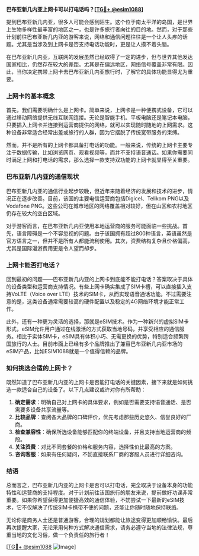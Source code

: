 **巴布亚新几内亚上网卡可以打电话吗？[[TG💪+ @esim1088](https://t.me/s/esim1088)]**

提到巴布亚新几内亚，很多人可能会感到陌生。这个位于南太平洋的岛国，是世界上生物多样性最丰富的地区之一，也是许多旅行者向往的目的地。然而，对于那些计划前往巴布亚新几内亚的游客来说，网络和通信问题往往是一个让人头疼的话题。尤其是当涉及到上网卡是否支持电话功能时，更是让人摸不着头脑。

在巴布亚新几内亚，互联网的发展虽然已经取得了一定的进步，但与世界其他发达国家相比，仍然存在较大的差距。尤其是在偏远地区，网络信号覆盖非常有限。因此，当你决定携带上网卡去巴布亚新几内亚旅行时，了解它的具体功能显得尤为重要。

### 上网卡的基本概念

首先，我们需要明确什么是上网卡。简单来说，上网卡是一种便携式设备，它可以通过移动网络提供无线互联网连接。无论是智能手机、平板电脑还是笔记本电脑，只要插入上网卡并连接到运营商提供的网络，就可以实现随时随地的上网需求。这种设备非常适合经常出差或旅行的人群，因为它摆脱了传统宽带服务的束缚。

然而，并不是所有的上网卡都具备打电话的功能。一般来说，传统的上网卡主要专注于数据传输，比如浏览网页、观看视频等，而并不支持语音通话。如果你需要同时满足上网和打电话的需求，那么选择一款支持双功能的上网卡就显得至关重要。

### 巴布亚新几内亚的通信现状

巴布亚新几内亚的通信行业起步较晚，但近年来随着经济的发展和技术的进步，情况正在逐步改善。目前，该国的主要电信运营商包括Digicel、Telikom PNG以及Vodafone PNG。这些公司在城市地区的网络覆盖相对较好，但在山区和农村地区仍存在较大的空白区域。

对于游客而言，在巴布亚新几内亚使用本地运营商的服务可能面临一些挑战。首先，语言障碍是一个不容忽视的问题。由于该国拥有超过800种语言，英语虽然是官方语言之一，但并不是所有人都能流利使用。其次，资费结构复杂且价格偏高，尤其是国际漫游费用更是令人望而却步。

### 上网卡能否打电话？

回到最初的问题——巴布亚新几内亚的上网卡到底能不能打电话？答案取决于具体的设备类型和运营商支持情况。有些上网卡确实集成了SIM卡槽，可以直接插入支持VoLTE（Voice over LTE）技术的SIM卡，从而实现语音通话功能。不过需要注意的是，这类设备通常需要较高的硬件配置以及稳定的4G网络环境才能正常工作。

此外，还有一种更为灵活的选择，那就是eSIM技术。作为一种新兴的虚拟SIM卡形式，eSIM允许用户通过在线激活的方式获取当地号码，并享受相应的通信服务。相比于实体SIM卡，eSIM具有体积小巧、无需更换的优势，特别适合频繁跨国旅行的人士。目前市面上已经有多个品牌推出了兼容巴布亚新几内亚市场的eSIM产品，比如ESIM1088就是一个值得信赖的品牌。

### 如何挑选合适的上网卡？

既然知道了巴布亚新几内亚的上网卡是否能打电话的关键因素，接下来就是如何挑选一款适合自己的设备了。以下几点建议或许对你有所帮助：

1. **确定需求**：明确自己对上网卡的具体要求，例如是否需要支持语音通话、是否需要多设备共享流量等。
2. **比较品牌**：查阅各大品牌的口碑评价，优先考虑那些历史悠久、信誉良好的厂商。
3. **检查兼容性**：确保所选设备能够匹配你的终端设备，并且支持当地运营商的频段。
4. **关注资费**：对比不同套餐的价格和服务内容，选择性价比最高的方案。
5. **咨询客服**：如果有任何疑问，不妨直接联系厂商的客服人员进行详细咨询。

### 结语

总而言之，巴布亚新几内亚的上网卡是否可以打电话，完全取决于设备本身的功能特性和运营商的支持程度。对于计划前往该国旅行的朋友来说，提前做好功课非常重要。如果你希望获得更加便捷高效的通信体验，不妨尝试一下最新的eSIM技术，它不仅解决了传统SIM卡携带不便的问题，还能让你随时随地保持联络。

无论你是商务人士还是普通游客，合理的规划都能让旅途变得更加顺畅愉快。最后再次提醒大家，无论采用何种方式解决通信需求，请务必遵守当地的法律法规，尊重当地的文化习俗，做一个负责任的旅行者！

[[TG💪+ @esim1088](https://t.me/s/esim1088) ![Image](https://i.postimg.cc/4NQfJmqS/Snipaste-2025-05-13-00-14-12.png)]